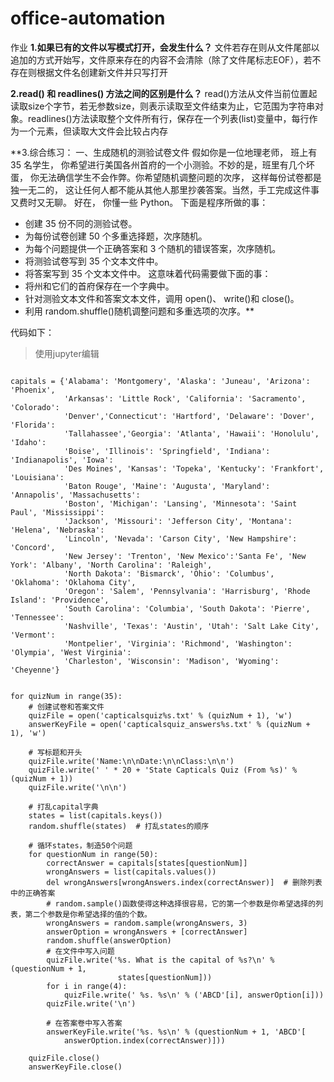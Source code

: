 # office-automation

作业
**1.如果已有的文件以写模式打开，会发生什么？**
文件若存在则从文件尾部以追加的方式开始写，文件原来存在的内容不会清除（除了文件尾标志EOF），若不存在则根据文件名创建新文件并只写打开

**2.read() 和 readlines() 方法之间的区别是什么？**
read()方法从文件当前位置起读取size个字节，若无参数size，则表示读取至文件结束为止，它范围为字符串对象。readlines()方法读取整个文件所有行，保存在一个列表(list)变量中，每行作为一个元素，但读取大文件会比较占内存

**3.综合练习：
一、生成随机的测验试卷文件
假如你是一位地理老师， 班上有 35 名学生， 你希望进行美国各州首府的一个小测验。不妙的是，班里有几个坏蛋， 你无法确信学生不会作弊。你希望随机调整问题的次序， 这样每份试卷都是独一无二的， 这让任何人都不能从其他人那里抄袭答案。当然，手工完成这件事又费时又无聊。 好在， 你懂一些 Python。
下面是程序所做的事：

+ 创建 35 份不同的测验试卷。
+ 为每份试卷创建 50 个多重选择题，次序随机。
+ 为每个问题提供一个正确答案和 3 个随机的错误答案，次序随机。
+ 将测验试卷写到 35 个文本文件中。
+ 将答案写到 35 个文本文件中。
这意味着代码需要做下面的事：
+ 将州和它们的首府保存在一个字典中。
+ 针对测验文本文件和答案文本文件，调用 open()、 write()和 close()。
+ 利用 random.shuffle()随机调整问题和多重选项的次序。**

代码如下：
> 使用jupyter编辑
```import random

capitals = {'Alabama': 'Montgomery', 'Alaska': 'Juneau', 'Arizona': 'Phoenix',
            'Arkansas': 'Little Rock', 'California': 'Sacramento', 'Colorado':
            'Denver','Connecticut': 'Hartford', 'Delaware': 'Dover', 'Florida':
            'Tallahassee','Georgia': 'Atlanta', 'Hawaii': 'Honolulu', 'Idaho':
            'Boise', 'Illinois': 'Springfield', 'Indiana': 'Indianapolis', 'Iowa':
            'Des Moines', 'Kansas': 'Topeka', 'Kentucky': 'Frankfort', 'Louisiana':
            'Baton Rouge', 'Maine': 'Augusta', 'Maryland': 'Annapolis', 'Massachusetts':
            'Boston', 'Michigan': 'Lansing', 'Minnesota': 'Saint Paul', 'Mississippi':
            'Jackson', 'Missouri': 'Jefferson City', 'Montana': 'Helena', 'Nebraska':
            'Lincoln', 'Nevada': 'Carson City', 'New Hampshire': 'Concord',
            'New Jersey': 'Trenton', 'New Mexico':'Santa Fe', 'New York': 'Albany', 'North Carolina': 'Raleigh',
            'North Dakota': 'Bismarck', 'Ohio': 'Columbus', 'Oklahoma': 'Oklahoma City',
            'Oregon': 'Salem', 'Pennsylvania': 'Harrisburg', 'Rhode Island': 'Providence',
            'South Carolina': 'Columbia', 'South Dakota': 'Pierre', 'Tennessee':
            'Nashville', 'Texas': 'Austin', 'Utah': 'Salt Lake City', 'Vermont':
            'Montpelier', 'Virginia': 'Richmond', 'Washington': 'Olympia', 'West Virginia':
            'Charleston', 'Wisconsin': 'Madison', 'Wyoming': 'Cheyenne'}


for quizNum in range(35):
    # 创建试卷和答案文件
    quizFile = open('capticalsquiz%s.txt' % (quizNum + 1), 'w')
    answerKeyFile = open('capticalsquiz_answers%s.txt' % (quizNum + 1), 'w')

    # 写标题和开头
    quizFile.write('Name:\n\nDate:\n\nClass:\n\n')
    quizFile.write(' ' * 20 + 'State Capticals Quiz (From %s)' % (quizNum + 1))
    quizFile.write('\n\n')

    # 打乱capital字典
    states = list(capitals.keys())
    random.shuffle(states)  # 打乱states的顺序

    # 循环states，制造50个问题
    for questionNum in range(50):
        correctAnswer = capitals[states[questionNum]]
        wrongAnswers = list(capitals.values())
        del wrongAnswers[wrongAnswers.index(correctAnswer)]  # 删除列表中的正确答案
        # random.sample()函数使得这种选择很容易，它的第一个参数是你希望选择的列表，第二个参数是你希望选择的值的个数。
        wrongAnswers = random.sample(wrongAnswers, 3)
        answerOption = wrongAnswers + [correctAnswer]
        random.shuffle(answerOption)
        # 在文件中写入问题
        quizFile.write('%s. What is the capital of %s?\n' % (questionNum + 1,
                        states[questionNum]))
        for i in range(4):
            quizFile.write(' %s. %s\n' % ('ABCD'[i], answerOption[i]))
        quizFile.write('\n')

        # 在答案卷中写入答案
        answerKeyFile.write('%s. %s\n' % (questionNum + 1, 'ABCD'[
            answerOption.index(correctAnswer)]))

    quizFile.close()
    answerKeyFile.close()
```
